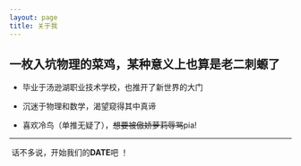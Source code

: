 ```yaml
---
layout: page
title: 关于我 
---
```


## 一枚入坑物理的菜鸡，某种意义上也算是老二刺螈了

* 毕业于汤逊湖职业技术学校，也推开了新世界的大门

* 沉迷于物理和数学，渴望窥得其中真谛

* 喜欢冷鸟（单推无疑了），~~想要被傲娇萝莉辱骂~~pia!

---

​       话不多说，开始我们的**DATE**吧 ！